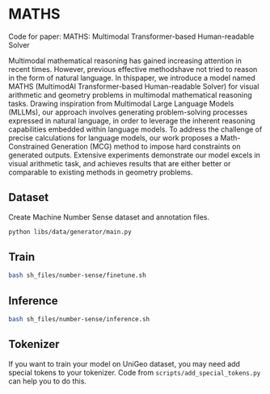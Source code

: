 # MATHS
Code for paper: MATHS: Multimodal Transformer-based Human-readable Solver

Multimodal mathematical reasoning has gained increasing attention in recent times. However, previous effective methodshave not tried to reason in the form of natural language. In thispaper, we introduce a model named MATHS (MultimodAl Transformer-based Human-readable Solver) for visual arithmetic and geometry problems in multimodal mathematical reasoning tasks. Drawing inspiration from Multimodal Large Language Models (MLLMs), our approach involves generating problem-solving processes expressed in natural language, in order to leverage the inherent reasoning capabilities embedded within language models. To address the challenge of precise calculations for language models, our work proposes a Math-Constrained Generation (MCG) method to impose hard constraints on generated outputs. Extensive experiments demonstrate our model excels in visual arithmetic task, and achieves results that are either better or comparable to existing methods in geometry problems.

## Dataset

Create Machine Number Sense dataset and annotation files.

```bash
python libs/data/generator/main.py
```

## Train

```bash
bash sh_files/number-sense/finetune.sh
```

## Inference

```bash
bash sh_files/number-sense/inference.sh
```

## Tokenizer

If you want to train your model on UniGeo dataset, you may need add special tokens to your tokenizer. Code from `scripts/add_special_tokens.py` can help you to do this.
